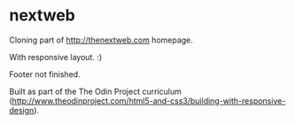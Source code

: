 # nextweb

Cloning part of http://thenextweb.com homepage.

With responsive layout. :) 

Footer not finished.

Built as part of the The Odin Project curriculum (http://www.theodinproject.com/html5-and-css3/building-with-responsive-design).
